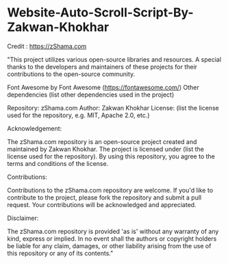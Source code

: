# Website-Auto-Scroll-Script-By-Zakwan-Khokhar
Credit : https://zShama.com


"This project utilizes various open-source libraries and resources. A special thanks to the developers and maintainers of these projects for their contributions to the open-source community.

Font Awesome by Font Awesome (https://fontawesome.com/) Other dependencies (list other dependencies used in the project)

Repository: zShama.com Author: Zakwan Khokhar License: (list the license used for the repository, e.g. MIT, Apache 2.0, etc.)

Acknowledgement:

The zShama.com repository is an open-source project created and maintained by Zakwan Khokhar. The project is licensed under (list the license used for the repository). By using this repository, you agree to the terms and conditions of the license.

Contributions:

Contributions to the zShama.com repository are welcome. If you'd like to contribute to the project, please fork the repository and submit a pull request. Your contributions will be acknowledged and appreciated.

Disclaimer:

The zShama.com repository is provided 'as is' without any warranty of any kind, express or implied. In no event shall the authors or copyright holders be liable for any claim, damages, or other liability arising from the use of this repository or any of its contents."
